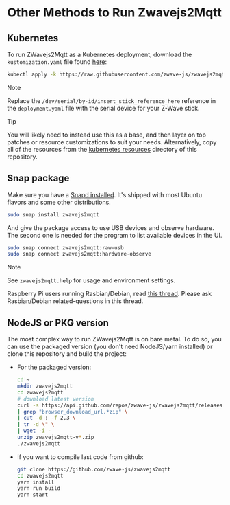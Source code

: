 # Other Methods to Run Zwavejs2Mqtt
## Kubernetes

To run ZWavejs2Mqtt as a Kubernetes deployment, download the `kustomization.yaml` file found [here](https://raw.githubusercontent.com/zwave-js/zwavejs2mqtt/master/kuberenets/kustomization.yaml):

```bash
kubectl apply -k https://raw.githubusercontent.com/zwave-js/zwavejs2mqtt/master/kuberenets/kustomization.yaml
```

> [!NOTE]
> Replace the `/dev/serial/by-id/insert_stick_reference_here` reference in the `deployment.yaml` file with the serial device for your Z-Wave stick.

> [!TIP]
> You will likely need to instead use this as a base, and then layer on top patches or resource customizations to suit your needs. Alternatively, copy all of the resources from the [kubernetes resources](https://github.com/zwave-js/zwavejs2mqtt/tree/master/kubernetes) directory of this repository.

## Snap package

Make sure you have a [Snapd installed](https://snapcraft.io/docs/installing-snapd). It's shipped with most Ubuntu flavors and some other distributions.

```bash
sudo snap install zwavejs2mqtt
```

And give the package access to use USB devices and observe hardware. The second one is needed for the program to list available devices in the UI.

```bash
sudo snap connect zwavejs2mqtt:raw-usb
sudo snap connect zwavejs2mqtt:hardware-observe
```

> [!NOTE]
> See `zwavejs2mqtt.help` for usage and environment settings.
>
> Raspberry Pi users running Rasbian/Debian, read [this thread](https://github.com/zwave-js/zwavejs2mqtt/discussions/1216#discussion-3364776). Please ask Rasbian/Debian related-questions in this thread.

## NodeJS or PKG version

The most complex way to run ZWavejs2Mqtt is on bare metal. To do so, you can use the packaged version (you don't need NodeJS/yarn installed) or clone this repository and build the project:

- For the packaged version:

    ```bash
    cd ~
    mkdir zwavejs2mqtt
    cd zwavejs2mqtt
    # download latest version
    curl -s https://api.github.com/repos/zwave-js/zwavejs2mqtt/releases/latest  \
    | grep "browser_download_url.*zip" \
    | cut -d : -f 2,3 \
    | tr -d \" \
    | wget -i -
    unzip zwavejs2mqtt-v*.zip
    ./zwavejs2mqtt
    ```

- If you want to compile last code from github:

    ```bash
    git clone https://github.com/zwave-js/zwavejs2mqtt
    cd zwavejs2mqtt
    yarn install
    yarn run build
    yarn start
    ```

